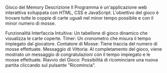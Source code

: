 Gioco del Memory
Descrizione
Il Programma è un'applicazione web interattiva sviluppata con HTML, CSS e JavaScript. L'obiettivo del gioco è trovare tutte le coppie di carte uguali nel minor tempo possibile e con il minor numero di mosse.

Funzionalità
Interfaccia Intuitiva: Un tabellone di gioco dinamico che visualizza le carte coperte.
Timer: Un cronometro che misura il tempo impiegato dal giocatore.
Contatore di Mosse: Tiene traccia del numero di mosse effettuate.
Messaggio di Vittoria: Al completamento del gioco, viene mostrato un messaggio di congratulazioni con il tempo impiegato e le mosse effettuate.
Riavvio del Gioco: Possibilità di ricominciare una nuova partita cliccando sul pulsante "Ricomincia".